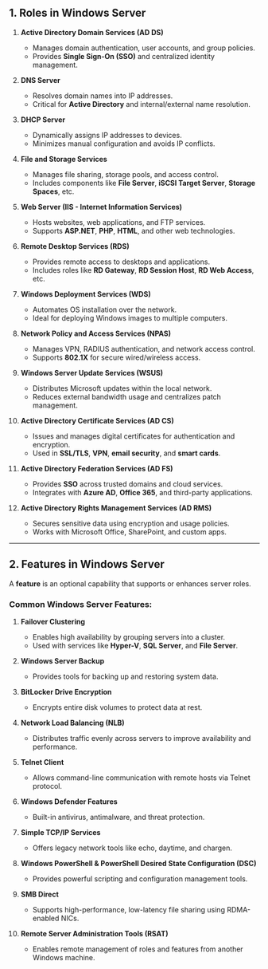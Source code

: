 
## **1. Roles in Windows Server**

1. **Active Directory Domain Services (AD DS)**

   * Manages domain authentication, user accounts, and group policies.
   * Provides **Single Sign-On (SSO)** and centralized identity management.

2. **DNS Server**

   * Resolves domain names into IP addresses.
   * Critical for **Active Directory** and internal/external name resolution.

3. **DHCP Server**

   * Dynamically assigns IP addresses to devices.
   * Minimizes manual configuration and avoids IP conflicts.

4. **File and Storage Services**

   * Manages file sharing, storage pools, and access control.
   * Includes components like **File Server**, **iSCSI Target Server**, **Storage Spaces**, etc.

5. **Web Server (IIS - Internet Information Services)**

   * Hosts websites, web applications, and FTP services.
   * Supports **ASP.NET**, **PHP**, **HTML**, and other web technologies.

6. **Remote Desktop Services (RDS)**

   * Provides remote access to desktops and applications.
   * Includes roles like **RD Gateway**, **RD Session Host**, **RD Web Access**, etc.

7. **Windows Deployment Services (WDS)**

   * Automates OS installation over the network.
   * Ideal for deploying Windows images to multiple computers.

8. **Network Policy and Access Services (NPAS)**

   * Manages VPN, RADIUS authentication, and network access control.
   * Supports **802.1X** for secure wired/wireless access.

9. **Windows Server Update Services (WSUS)**

   * Distributes Microsoft updates within the local network.
   * Reduces external bandwidth usage and centralizes patch management.

10. **Active Directory Certificate Services (AD CS)**

    * Issues and manages digital certificates for authentication and encryption.
    * Used in **SSL/TLS**, **VPN**, **email security**, and **smart cards**.

11. **Active Directory Federation Services (AD FS)**

    * Provides **SSO** across trusted domains and cloud services.
    * Integrates with **Azure AD**, **Office 365**, and third-party applications.

12. **Active Directory Rights Management Services (AD RMS)**

    * Secures sensitive data using encryption and usage policies.
    * Works with Microsoft Office, SharePoint, and custom apps.

---

## **2. Features in Windows Server**

A **feature** is an optional capability that supports or enhances server roles.

### **Common Windows Server Features:**

1. **Failover Clustering**

   * Enables high availability by grouping servers into a cluster.
   * Used with services like **Hyper-V**, **SQL Server**, and **File Server**.

2. **Windows Server Backup**

   * Provides tools for backing up and restoring system data.

3. **BitLocker Drive Encryption**

   * Encrypts entire disk volumes to protect data at rest.

4. **Network Load Balancing (NLB)**

   * Distributes traffic evenly across servers to improve availability and performance.

5. **Telnet Client**

   * Allows command-line communication with remote hosts via Telnet protocol.

6. **Windows Defender Features**

   * Built-in antivirus, antimalware, and threat protection.

7. **Simple TCP/IP Services**

   * Offers legacy network tools like echo, daytime, and chargen.

8. **Windows PowerShell & PowerShell Desired State Configuration (DSC)**

   * Provides powerful scripting and configuration management tools.

9. **SMB Direct**

   * Supports high-performance, low-latency file sharing using RDMA-enabled NICs.

10. **Remote Server Administration Tools (RSAT)**

    * Enables remote management of roles and features from another Windows machine.

